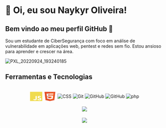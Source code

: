 # 👋 Oi, eu sou Naykyr Oliveira!
## Bem vindo ao meu perfil GitHub 👋 

Sou um estudante de CiberSegurança com foco em análise de vulnerabilidade em aplicações web, pentest e redes sem fio. Estou ansioso para aprender e crescer na área.

<!---   
NaykyrOliveira/NaykyrOliveira is a ✨ special ✨ repository because its `README.md` (this file) appears on your GitHub profile.
You can click the Preview link to take a look at your changes.
--->



![PXL_20220924_193240185](https://user-images.githubusercontent.com/103430603/194389479-be80917b-b082-49ce-be32-4442ba9f846c.jpg)


## Ferramentas e Tecnologias


<div align="center" style="display: inline_block"><br>
    <img align="center" alt="Js" height="30" width="40" src="https://raw.githubusercontent.com/devicons/devicon/master/icons/javascript/javascript-plain.svg">
    <img align="center" alt="HTML" height="30" width="40" src="https://raw.githubusercontent.com/devicons/devicon/master/icons/html5/html5-original.svg">
    <img align="center"  alt="CSS" height="30" width="40" src="https://cdn.jsdelivr.net/gh/devicons/devicon/icons/css3/css3-original.svg" />
    <img align="center"  alt="Git" height="30" width="40" src="https://cdn.jsdelivr.net/gh/devicons/devicon/icons/git/git-original.svg" />  
    <img align="center"  alt="GitHub" height="30" width="40"src="https://cdn.jsdelivr.net/gh/devicons/devicon/icons/github/github-original.svg" />
    <img  align="center"  alt="GitHub" height="30" width="40"src="https://cdn.jsdelivr.net/gh/devicons/devicon/icons/mysql/mysql-original.svg" />
    <img align="center"  alt="php" height="30" width="40" src="https://cdn.jsdelivr.net/gh/devicons/devicon/icons/php/php-plain.svg" />         
</div>




<div align="center" style="display: inline_block"><br>
    <img  height="160em" src="https://github-readme-stats.vercel.app/api/top-langs/?username=NaykyrOliveira&layout=compact">
</div>




<div align="center" style="display: inline_block"><br> 
    <a href="https://www.linkedin.com/in/naykyr-oliveira/" target="_blank"><img src="https://img.shields.io/badge/-LinkedIn-%230077B5?style=for-the-badge&logo=linkedin&logoColor=white" target="_blank"></a>
</div>
